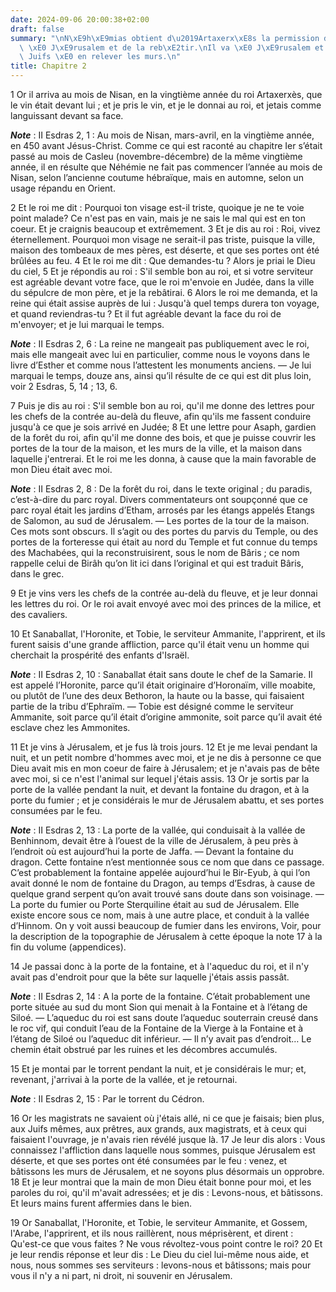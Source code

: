 ```yaml
---
date: 2024-09-06 20:00:38+02:00
draft: false
summary: "\nN\xE9h\xE9mias obtient d\u2019Artaxerx\xE8s la permission d\u2019aller\
  \ \xE0 J\xE9rusalem et de la reb\xE2tir.\nIl va \xE0 J\xE9rusalem et exhorte les\
  \ Juifs \xE0 en relever les murs.\n"
title: Chapitre 2
---
```





1 Or il arriva au mois de Nisan, en la vingtième année du roi Artaxerxès, que le vin était devant lui ; et je pris le vin, et je le donnai au roi, et jetais comme languissant devant sa face.

***Note*** :  II Esdras 2, 1 : Au mois de Nisan, mars-avril, en la vingtième année, en 450 avant Jésus-Christ. Comme ce qui est raconté au chapitre Ier s’était passé au mois de Casleu (novembre-décembre) de la même vingtième année, il en résulte que Néhémie ne fait pas commencer l’année au mois de Nisan, selon l’ancienne coutume hébraïque, mais en automne, selon un usage répandu en Orient.

2 Et le roi me dit : Pourquoi ton visage est-il triste, quoique je ne te voie point malade? Ce n'est pas en vain, mais je ne sais le mal qui est en ton coeur. Et je craignis beaucoup et extrêmement. 3 Et je dis au roi : Roi, vivez éternellement. Pourquoi mon visage ne serait-il pas triste, puisque la ville, maison des tombeaux de mes pères, est déserte, et que ses portes ont été brûlées au feu. 4 Et le roi me dit : Que demandes-tu ? Alors je priai le Dieu du ciel, 5 Et je répondis au roi : S'il semble bon au roi, et si votre serviteur est agréable devant votre face, que le roi m'envoie en Judée, dans la ville du sépulcre de mon père, et je la rebâtirai. 6 Alors le roi me demanda, et la reine qui était assise auprès de lui : Jusqu'à quel temps durera ton voyage, et quand reviendras-tu ? Et il fut agréable devant la face du roi de m'envoyer; et je lui marquai le temps.

***Note*** :  II Esdras 2, 6 : La reine ne mangeait pas publiquement avec le roi, mais elle mangeait avec lui en particulier, comme nous le voyons dans le livre d’Esther et comme nous l’attestent les monuments anciens. ― Je lui marquai le temps, douze ans, ainsi qu’il résulte de ce qui est dit plus loin, voir 2 Esdras, 5, 14 ; 13, 6.

7 Puis je dis au roi : S'il semble bon au roi, qu'il me donne des lettres pour les chefs de la contrée au-delà du fleuve, afin qu'ils me fassent conduire jusqu'à ce que je sois arrivé en Judée; 8 Et une lettre pour Asaph, gardien de la forêt du roi, afin qu'il me donne des bois, et que je puisse couvrir les portes de la tour de la maison, et les murs de la ville, et la maison dans laquelle j'entrerai. Et le roi me les donna, à cause que la main favorable de mon Dieu était avec moi.

***Note*** :  II Esdras 2, 8 : De la forêt du roi, dans le texte original ; du paradis, c’est-à-dire du parc royal. Divers commentateurs ont soupçonné que ce parc royal était les jardins d’Etham, arrosés par les étangs appelés Etangs de Salomon, au sud de Jérusalem. ― Les portes de la tour de la maison. Ces mots sont obscurs. Il s’agit ou des portes du parvis du Temple, ou des portes de la forteresse qui était au nord du Temple et fut connue du temps des Machabées, qui la reconstruisirent, sous le nom de Bâris ; ce nom rappelle celui de Birâh qu’on lit ici dans l’original et qui est traduit Bâris, dans le grec.


9 Et je vins vers les chefs de la contrée au-delà du fleuve, et je leur donnai les lettres du roi. Or le roi avait envoyé avec moi des princes de la milice, et des cavaliers.


10 Et Sanaballat, l'Horonite, et Tobie, le serviteur Ammanite, l'apprirent, et ils furent saisis d'une grande affliction, parce qu'il était venu un homme qui cherchait la prospérité des enfants d'Israël.

***Note*** :  II Esdras 2, 10 : Sanaballat était sans doute le chef de la Samarie. Il est appelé l’Horonite, parce qu’il était originaire d’Horonaïm, ville moabite, ou plutôt de l’une des deux Bethoron, la haute ou la basse, qui faisaient partie de la tribu d’Ephraïm. ― Tobie est désigné comme le serviteur Ammanite, soit parce qu’il était d’origine ammonite, soit parce qu’il avait été esclave chez les Ammonites.


11 Et je vins à Jérusalem, et je fus là trois jours. 12 Et je me levai pendant la nuit, et un petit nombre d'hommes avec moi, et je ne dis à personne ce que Dieu avait mis en mon coeur de faire à Jérusalem; et je n'avais pas de bête avec moi, si ce n'est l'animal sur lequel j'étais assis. 13 Or je sortis par la porte de la vallée pendant la nuit, et devant la fontaine du dragon, et à la porte du fumier ; et je considérais le mur de Jérusalem abattu, et ses portes consumées par le feu.

***Note*** :  II Esdras 2, 13 : La porte de la vallée, qui conduisait à la vallée de Benhinnom, devait être à l’ouest de la ville de Jérusalem, à peu près à l’endroit où est aujourd’hui la porte de Jaffa. ― Devant la fontaine du dragon. Cette fontaine n’est mentionnée sous ce nom que dans ce passage. C’est probablement la fontaine appelée aujourd’hui le Bir-Eyub, à qui l’on avait donné le nom de fontaine du Dragon, au temps d’Esdras, à cause de quelque grand serpent qu’on avait trouvé sans doute dans son voisinage. ― La porte du fumier ou Porte Sterquiline était au sud de Jérusalem. Elle existe encore sous ce nom, mais à une autre place, et conduit à la vallée d’Hinnom. On y voit aussi beaucoup de fumier dans les environs, Voir, pour la description de la topographie de Jérusalem à cette époque la note 17 à la fin du volume (appendices).

14 Je passai donc à la porte de la fontaine, et à l'aqueduc du roi, et il n'y avait pas d'endroit pour que la bête sur laquelle j'étais assis passât.

***Note*** :  II Esdras 2, 14 : A la porte de la fontaine. C’était probablement une porte située au sud du mont Sion qui menait à la Fontaine et à l’étang de Siloé. ― L’aqueduc du roi est sans doute l’aqueduc souterrain creusé dans le roc vif, qui conduit l’eau de la Fontaine de la Vierge à la Fontaine et à l’étang de Siloé ou l’aqueduc dit inférieur. ― Il n’y avait pas d’endroit… Le chemin était obstrué par les ruines et les décombres accumulés.

15 Et je montai par le torrent pendant la nuit, et je considérais le mur; et, revenant, j'arrivai à la porte de la vallée, et je retournai.

***Note*** :  II Esdras 2, 15 : Par le torrent du Cédron.


16 Or les magistrats ne savaient où j'étais allé, ni ce que je faisais; bien plus, aux Juifs mêmes, aux prêtres, aux grands, aux magistrats, et à ceux qui faisaient l'ouvrage, je n'avais rien révélé jusque là. 17 Je leur dis alors : Vous connaissez l'affliction dans laquelle nous sommes, puisque Jérusalem est déserte, et que ses portes ont été consumées par le feu : venez, et bâtissons les murs de Jérusalem, et ne soyons plus désormais un opprobre. 18 Et je leur montrai que la main de mon Dieu était bonne pour moi, et les paroles du roi, qu'il m'avait adressées; et je dis : Levons-nous, et bâtissons. Et leurs mains furent affermies dans le bien.


19 Or Sanaballat, l'Horonite, et Tobie, le serviteur Ammanite, et Gossem, l'Arabe, l'apprirent, et ils nous raillèrent, nous méprisèrent, et dirent : Qu'est-ce que vous faites ? Ne vous révoltez-vous point contre le roi? 20 Et je leur rendis réponse et leur dis : Le Dieu du ciel lui-même nous aide, et nous, nous sommes ses serviteurs : levons-nous et bâtissons; mais pour vous il n'y a ni part, ni droit, ni souvenir en Jérusalem.

